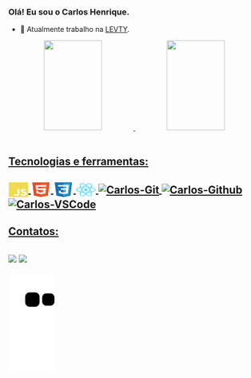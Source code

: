 ### Olá! Eu sou o Carlos Henrique.


- 🔭 Atualmente trabalho na [LEVTY](https://www.levty.com/br).


<div align="center">
  <a href="https://github.com/casenrique">
  <img height="180em" width="48%" src="https://github-readme-stats.vercel.app/api?username=casenrique&show_icons=true&theme=onedark&include_all_commits=true&count_private=true"/>
   <img height="180em" width="48%" src="https://github-readme-stats.vercel.app/api/top-langs/?username=casenrique&layout=compact&langs_count=7&theme=onedark"/>
</div>
   
<div style="display: inline_block"><br>
  <h2>Tecnologias e ferramentas:<h2/>
  <img align="center" alt="Carlos-Js" height="30" width="40" src="https://raw.githubusercontent.com/devicons/devicon/master/icons/javascript/javascript-plain.svg">  
  <img align="center" alt="Carlos-HTML" height="30" width="40" src="https://raw.githubusercontent.com/devicons/devicon/master/icons/html5/html5-original.svg">
  <img align="center" alt="Carlos-CSS" height="30" width="40" src="https://raw.githubusercontent.com/devicons/devicon/master/icons/css3/css3-original.svg">
  <img align="center" alt="Carlos-React" height="30" width="40" src="https://raw.githubusercontent.com/devicons/devicon/master/icons/react/react-original.svg">
  <img align="center" alt="Carlos-Git" height="30" width="40" src="https://cdn.jsdelivr.net/gh/devicons/devicon/icons/git/git-original.svg">   
  <img align="center" alt="Carlos-Github" height="30" width="40" src="https://cdn.jsdelivr.net/gh/devicons/devicon/icons/github/github-original.svg">   
  <img align="center" alt="Carlos-VSCode" height="30" width="40" src="https://cdn.jsdelivr.net/gh/devicons/devicon/icons/vscode/vscode-original.svg">   
</div>
  
 <div> 
 <h2>Contatos:<h2/>
  <a href = "mailto:carloshenriquesouza.eng@gmail.com"><img src="https://img.shields.io/badge/Gmail-D14836?style=for-the-badge&logo=gmail&logoColor=white" target="_blank"></a>
  <a href="https://www.linkedin.com/in/carlos-henrique-de-souza-1767311a" target="_blank"><img src="https://img.shields.io/badge/LinkedIn-0077B5?style=for-the-badge&logo=linkedin&logoColor=white" target="_blank"></a> 
 
  ![Snake animation](https://github.com/casenrique/casenrique/blob/output/github-contribution-grid-snake.svg)

</div>
